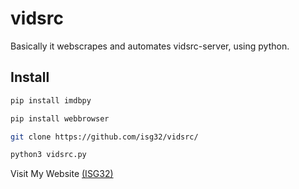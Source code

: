 # vidsrc
Basically it webscrapes and automates vidsrc-server, using python.

## Install

```sh
pip install imdbpy

pip install webbrowser

git clone https://github.com/isg32/vidsrc/

python3 vidsrc.py
```
Visit My Website [(ISG32)](isg32.github.io/Home)
